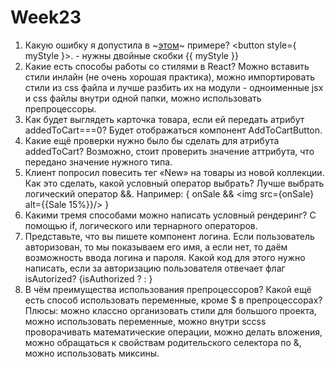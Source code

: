 # Week23
1. Какую ошибку я допустила в ~[этом](https://www.notion.so/1af2e007f13e4780aa33234330f361d7?pvs=21)~ примере? <button style={ myStyle }>. - нужны двойные скобки {{ myStyle }}
2. Какие есть способы работы со стилями в React? Можно вставить стили инлайн (не очень хорошая практика), можно импортировать стили из css файла и лучше разбить их на модули -  одноименные jsx и css файлы внутри одной папки, можно использовать препроцессоры. 
3. Как будет выглядеть карточка товара, если ей передать атрибут addedToCart===0? Будет отображаться компонент AddToCartButton.
4. Какие ещё проверки нужно было бы сделать для атрибута addedToCart? Возможно, стоит проверить значение аттрибута, что передано значение нужного типа.
5. Клиент попросил повесить тег «New» на товары из новой коллекции. Как это сделать, какой условный оператор выбрать? Лучше выбрать логический оператор &&.
   Например:
   { onSale && <img src={onSale} alt={{Sale 15%}}/> }
6. Какими тремя способами можно написать условный рендеринг? С помощью if, логического или тернарного операторов. 
7. Представьте, что вы пишете компонент логина. Если пользователь авторизован, то мы показываем его имя, а если нет, то даём возможность ввода логина и пароля. Какой код для этого нужно написать, если за авторизацию пользователя отвечает флаг isAutorized?
   {isAuthorized ? <GreetUser isAuthorized={isAuthorized} /> : <LoginForm /> }
8. В чём преимущества использования препроцессоров? Какой ещё есть способ использовать переменные, кроме $ в препроцессорах?  Плюсы: можно классно организовать стили для большого проекта, можно использовать переменные, можно внутри sccss проворачивать математические операции, можно делать вложения, можно обращаться к свойствам родительского селектора по &, можно использовать миксины. 
